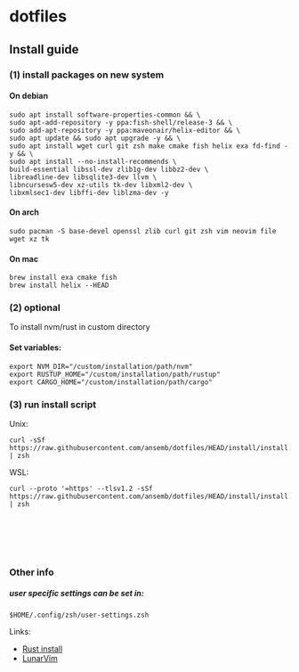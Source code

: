# dotfiles

## Install guide

### (1) install packages on new system

#### On debian
```
sudo apt install software-properties-common && \
sudo apt-add-repository -y ppa:fish-shell/release-3 && \
sudo add-apt-repository -y ppa:maveonair/helix-editor && \
sudo apt update && sudo apt upgrade -y && \
sudo apt install wget curl git zsh make cmake fish helix exa fd-find -y && \
sudo apt install --no-install-recommends \
build-essential libssl-dev zlib1g-dev libbz2-dev \
libreadline-dev libsqlite3-dev llvm \
libncursesw5-dev xz-utils tk-dev libxml2-dev \
libxmlsec1-dev libffi-dev liblzma-dev -y
```

#### On arch
```
sudo pacman -S base-devel openssl zlib curl git zsh vim neovim file wget xz tk
```

#### On mac
```
brew install exa cmake fish
brew install helix --HEAD
```

### (2) optional 
To install nvm/rust in custom directory
#### Set variables:
```
export NVM_DIR="/custom/installation/path/nvm"
export RUSTUP_HOME="/custom/installation/path/rustup"
export CARGO_HOME="/custom/installation/path/cargo"
```

### (3) run install script

Unix:
```
curl -sSf https://raw.githubusercontent.com/ansemb/dotfiles/HEAD/install/install.zsh | zsh
```

WSL:
```
curl --proto '=https' --tlsv1.2 -sSf https://raw.githubusercontent.com/ansemb/dotfiles/HEAD/install/install.zsh | zsh
```

<br /><br /><br /><br />

### Other info

##### user specific settings can be set in:
```
$HOME/.config/zsh/user-settings.zsh
```

Links:
- [Rust install](https://www.rust-lang.org/tools/install)
- [LunarVim](https://www.lunarvim.org/)
